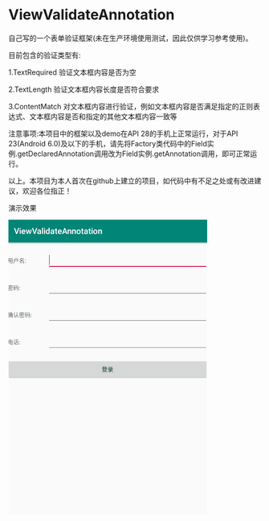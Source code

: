 # ViewValidateAnnotation
自己写的一个表单验证框架(未在生产环境使用测试，因此仅供学习参考使用)。

目前包含的验证类型有:

1.TextRequired  验证文本框内容是否为空

2.TextLength  验证文本框内容长度是否符合要求

3.ContentMatch  对文本框内容进行验证，例如文本框内容是否满足指定的正则表达式、文本框内容是否和指定的其他文本框内容一致等

注意事项:本项目中的框架以及demo在API 28的手机上正常运行，对于API 23(Android 6.0)及以下的手机，请先将Factory类代码中的Field实例.getDeclaredAnnotation调用改为Field实例.getAnnotation调用，即可正常运行。



以上。本项目为本人首次在github上建立的项目，如代码中有不足之处或有改进建议，欢迎各位指正！

演示效果

![image](https://github.com/ThinkExplorer/ViewValidateAnnotation/blob/master/ViewValidateAnnotation/demo.gif)

